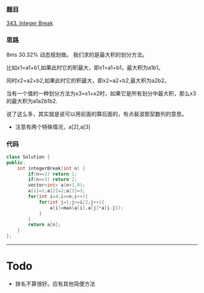 ### 题目
[343. Integer Break](https://leetcode-cn.com/problems/integer-break/)
### 思路
8ms 30.32%
动态规划做。 我们求的是最大积的划分方法。

比如x1=a1+b1,如果此时它的积最大，即x1=a1+b1，最大积为a1b1。

同时x2=a2+b2,如果此时它的积最大，即x2=a2+b2,最大积为a2b2。

当有一个值的一种划分方法为x3=x1+x2时，如果它是所有划分中最大积，那么x3的最大积为a1a2b1b2.

说了这么多，其实就是说可以用前面的算后面的，有点裴波那契数列的意思。

+ 注意有两个特殊情况，a[2],a[3]
### 代码
```c++
class Solution {
public:
    int integerBreak(int n) {
        if(n==2) return 1;
        if(n==3) return 2;
        vector<int> a(n+1,0);
        a[1]=1;a[2]=2;a[3]=3;
        for(int i=4;i<=n;i++){
            for(int j=1;j<=i/2;j++){
                a[i]=max(a[i],a[j]*a[i-j]);
            }
        }
        return a[n];
    }
};
```

---
# Todo
+ 排名不算很好。应有其他简便方法

